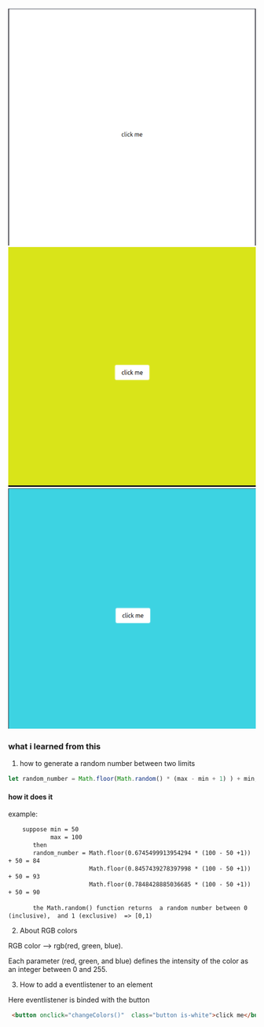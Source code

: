 ![white](img/white.png)
![yellow](img/yellow.png)
![blue](img/blue.png)



### what i learned from this

1. how to generate a random number between two limits

```js
let random_number = Math.floor(Math.random() * (max - min + 1) ) + min;
```
#### how it does it

example:
```
    suppose min = 50
            max = 100
       then 
       random_number = Math.floor(0.6745499913954294 * (100 - 50 +1)) + 50 = 84
                       Math.floor(0.8457439278397998 * (100 - 50 +1)) + 50 = 93
                       Math.floor(0.7848428885036685 * (100 - 50 +1)) + 50 = 90

       the Math.random() function returns  a random number between 0 (inclusive),  and 1 (exclusive)  => [0,1)
```

2. About RGB colors

RGB color --> rgb(red, green, blue).

Each parameter (red, green, and blue) defines the intensity of the color as an integer between 0 and 255.

3. How to add a eventlistener to an element

Here eventlistener is binded with the button
```html
 <button onclick="changeColors()"  class="button is-white">click me</button>
 ```
